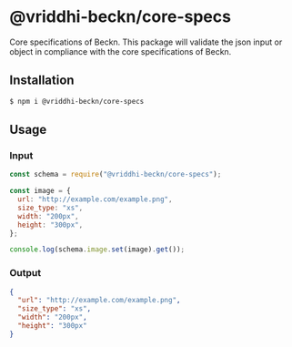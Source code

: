 # @vriddhi-beckn/core-specs

Core specifications of Beckn. This package will validate the json input or object in compliance with the core specifications of Beckn.

## Installation

```sh
$ npm i @vriddhi-beckn/core-specs
```

## Usage

### Input

```js
const schema = require("@vriddhi-beckn/core-specs");

const image = {
  url: "http://example.com/example.png",
  size_type: "xs",
  width: "200px",
  height: "300px",
};

console.log(schema.image.set(image).get());
```

### Output

```json
{
  "url": "http://example.com/example.png",
  "size_type": "xs",
  "width": "200px",
  "height": "300px"
}
```
